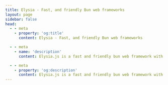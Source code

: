 ```yaml
---
title: Elysia - Fast, and friendly Bun web frameworks
layout: page
sidebar: false
head:
  - - meta
    - property: 'og:title'
      content: Elysia - Fast, and friendly Bun web frameworks

  - - meta
    - name: 'description'
      content: Elysia.js is a fast and friendly bun web framework with end-to-end type safety and great developer experience. Elysia is familiar, fast, and first class TypeScript support with well-thought integration between service whether it's tRPC, Swagger or WebSocket. Elysia got you cover, start building next generation TypeScript web server today.

  - - meta
    - property: 'og:description'
      content: Elysia.js is a fast and friendly bun web framework with end-to-end type safety and great developer experience. Elysia is familiar, fast, and first class TypeScript support with well-thought integration between service whether it's tRPC, Swagger or WebSocket. Elysia got you cover, start building next generation TypeScript web server today.
---
```


<script setup>
    import Landing from '../components/landing/index.vue'
</script>

<Landing />
